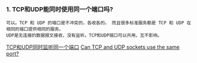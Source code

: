 ### 1. TCP和UDP能同时使用同一个端口吗?
```
可以。TCP 和 UDP 的端口是不冲突的，各收各的。 而且很多标准服务都是 TCP 和 UDP 在相同的端口提供相同的服务。
UDP是无连接的数据报文接收，没有监听。TCP和UDP端口可以共用，互不影响。
```
[TCP和UDP同时监听同一个端口](https://bbs.csdn.net/topics/390809227)
[Can TCP and UDP sockets use the same port?](https://stackoverflow.com/questions/6437383/can-tcp-and-udp-sockets-use-the-same-port)
